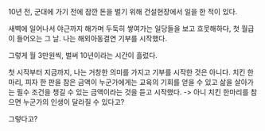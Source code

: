 
10년 전, 군대에 가기 전에 잠깐 돈을 벌기 위해 건설현장에서 일을 한 적이 있다.

새벽에 일어나서 야근까지 해가며 두둑히 쌓여가는 일당들을 보고 흐뭇해하다, 첫 월급이 들어오는 그 날. 나는 해외아동결연 기부를 시작했다.

그렇게 월 3만원씩, 벌써 10년이라는 시간이 흘렀다.

첫 시작부터 지금까지, 나는 거창한 의미를 가지고 기부를 시작한 것은 아니다. 치킨 한 마리, 피자 한 판을 참은 금액이 누군가에게는 교육의 기회를 얻을 수 있고 삶을 살아가는 필수 조건을 챙길 수 있는 금액이라는 것을 듣고 시작했다.
-> 아니 치킨 한마리를 참으면 누군가의 인생이 달라질 수 있다고?

그렇다고?